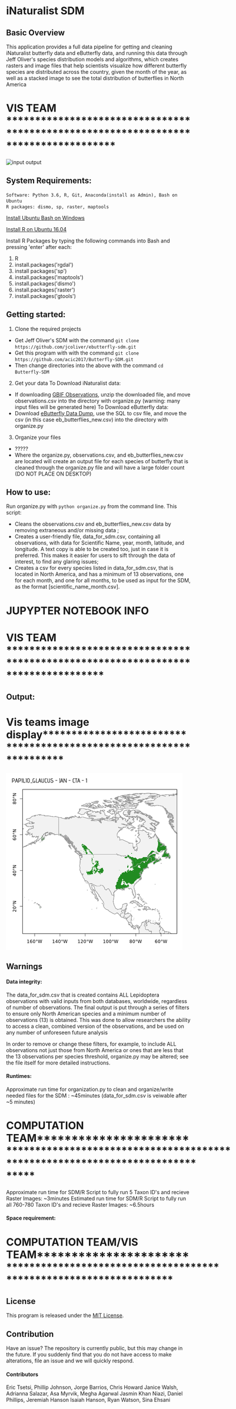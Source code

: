 # iNaturalist SDM

## Basic Overview

This application provides a full data pipeline for getting and cleaning iNaturalist butterfly data and eButterfly data, and running this data through Jeff Oliver's species distribution models and algorithms, which creates rasters and image files that help scientists visualize how different butterfly species are distributed across the country, given the month of the year, as well as a stacked image to see the total distribution of butterflies in North America

# VIS TEAM ***********************************************************************************
![input output](https://github.com/ckhoward/iNat-SDM/blob/master/imgs/inputoutput.jpg?raw=true "Input to output")

## System Requirements:
    Software: Python 3.6, R, Git, Anaconda(install as Admin), Bash on Ubuntu
    R packages: dismo, sp, raster, maptools

[Install Ubuntu Bash on Windows](https://msdn.microsoft.com/en-us/commandline/wsl/install-win10)

[Install R on Ubuntu 16.04](https://www.digitalocean.com/community/tutorials/how-to-install-r-on-ubuntu-16-04-2)

Install R Packages by typing the following commands into Bash and pressing 'enter' after each:
1. R
2. install.packages('rgdal')
3. install packages('sp')
4. install.packages('maptools')
5. install.packages('dismo')
6. install.packages('raster')
7. install.packages('gtools')
    



## Getting started:

1. Clone the required projects
 * Get Jeff Oliver's SDM with the command ```git clone https://github.com/jcoliver/ebutterfly-sdm.git```
 * Get this program with with the command ```git clone https://github.com/acic2017/Butterfly-SDM.git```
 * Then change directories into the above with the command ```cd Butterfly-SDM```

2. Get your data
To Download iNaturalist data:
 * If downloading [GBIF Observations](http://www.inaturalist.org/observations/gbif-observations-dwca.zip), unzip the downloaded file, and move observations.csv into the directory with organize.py (warning: many input files will be generated here)
To Download eButterfly data:
* Download [eButterfly Data Dump](https://de.cyverse.org/dl/d/BA2D5507-1F85-4A75-8F11-5B537E44A2D9/ebutterfly-acic.sql), use the SQL to csv file, and move the csv (in this case eb_butterflies_new.csv) into the directory with organize.py 

3. Organize your files
 * ?????
 * Where the organize.py, observations.csv, and eb_butterflies_new.csv are located will create an output file for each species of butterfly that is cleaned through the organize.py file and will have a large folder count (DO NOT PLACE ON DESKTOP)


## How to use:
Run organize.py with ```python organize.py``` from the command line. This script:
 * Cleans the observations.csv and eb_butterflies_new.csv data by removing extraneous and/or missing data ;
 * Creates a user-friendly file, data_for_sdm.csv, containing all observations, with data for Scientific Name, year, month, latitude, and longitude. A text copy is able to be created too, just in case it is preferred. This makes it easier for users to sift through the data of interest, to find any glaring issues;
 * Creates a csv for every species listed in data_for_sdm.csv, that is located in North America, and has a minimum of 13 observations, one for each month, and one for all months, to be used as input for the SDM, as the format [scientific_name_month.csv].


# JUPYPTER NOTEBOOK INFO

# VIS TEAM *********************************************************************************

## Output:

# Vis teams image display*******************************************************************
![Species Distributions](https://github.com/acic2017/Butterfly-SDM/blob/master/gifs/Papilio_glaucus-CTA-1.gif?raw=true "January through December and All")



## Warnings

#### Data integrity:

The data_for_sdm.csv that is created contains ALL Lepidoptera observations with valid inputs from both databases, worldwide, regardless of number of observations. The final output is put through a series of filters to ensure only North American species and a minimum number of observations (13) is obtained. This was done to allow researchers the ability to access a clean, combined version of the observations, and be used on any number of unforeseen future analysis

In order to remove or change these filters, for example, to include ALL observations not just those from North America or ones that are less that the 13 observations per species threshold, organize.py may be altered; see the file itself for more detailed instructions.

#### Runtimes:

Approximate run time for organization.py to clean and organize/write needed files for the SDM : ~45minutes (data_for_sdm.csv is veiwable after ~5 minutes)

# COMPUTATION TEAM***************************************************************************************************
Approximate run time for SDM/R Script to fully run 5 Taxon ID's and recieve Raster Images: ~3minutes
Estimated run time for SDM/R Script to fully run all 760-780 Taxon ID's and recieve Raster Images: ~6.5hours


#### Space requirement:

# COMPUTATION TEAM/VIS TEAM****************************************************************************************


## License

This program is released under the [MIT License](https://opensource.org/licenses/MIT).

## Contribution

Have an issue? The repository is currently public, but this may change in the future. If you suddenly find that you do not have access to make alterations, file an issue and we will quickly respond. 


 
#### Contributors


Eric Tsetsi, Phillip Johnson, Jorge Barrios, Chris Howard
Janice Walsh, Adrianna Salazar, Asa Myrvik, Megha Agarwal
Jasmin Khan Niazi, Daniel Phillips, Jeremiah Hanson
Isaiah Hanson, Ryan Watson, Sina Ehsani
 
 







